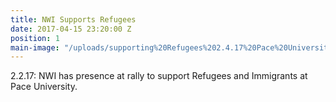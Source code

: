 ```yaml
---
title: NWI Supports Refugees
date: 2017-04-15 23:20:00 Z
position: 1
main-image: "/uploads/supporting%20Refugees%202.4.17%20Pace%20University.jpg"
---
```


2.2.17: NWI has presence at rally to support Refugees and Immigrants at Pace University.
